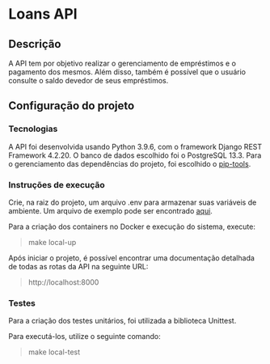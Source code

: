 # Loans API

## Descrição

A API tem por objetivo realizar o gerenciamento de empréstimos e o pagamento dos mesmos. Além disso, também é possível que o usuário consulte o saldo devedor de seus empréstimos.

## Configuração do projeto

### Tecnologias

A API foi desenvolvida usando Python 3.9.6, com o framework Django REST Framework 4.2.20. O banco de dados escolhido foi o PostgreSQL 13.3. Para o gerenciamento das dependências do projeto, foi escolhido o [pip-tools](https://pypi.org/project/pip-tools/).
### Instruções de execução

Crie, na raiz do projeto, um arquivo .env para armazenar suas variáveis de ambiente. Um arquivo de exemplo pode ser encontrado [aqui](.env_example).

Para a criação dos containers no Docker e execução do sistema, execute:
> make local-up

Após iniciar o projeto, é possível encontrar uma documentação detalhada de todas as rotas da API na seguinte URL:
> http://localhost:8000

### Testes

Para a criação dos testes unitários, foi utilizada a biblioteca Unittest. 

Para executá-los, utilize o seguinte comando:
> make local-test
